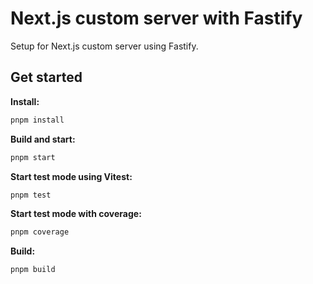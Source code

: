 # Next.js custom server with Fastify

Setup for Next.js custom server using Fastify.

## Get started

**Install:**

```bash
pnpm install
```

**Build and start:**

```bash
pnpm start
```

**Start test mode using Vitest:**

```bash
pnpm test
```

**Start test mode with coverage:**

```bash
pnpm coverage
```

**Build:**

```bash
pnpm build
```
